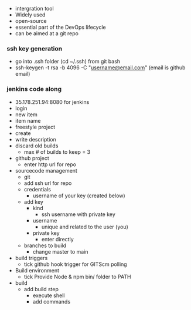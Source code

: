 - intergration tool
- Widely used
- open-source
- essential part of the DevOps lifecycle
- can be aimed at a git repo
### ssh key generation
- go into .ssh folder (cd ~/.ssh) from git bash
- ssh-keygen -t rsa -b 4096 -C "username@email.com" (email is github email)


### jenkins code along
- 35.178.251.94:8080 for jenkins
- login
- new item
- item name
- freestyle project
- create
- write description
- discard old builds
  - max # of builds to keep = 3
- github project
  -  enter http url for repo
-  sourcecode management
   -  git
   -  add ssh url for repo
   -  credentials 
      -  username of your key (created below)
   -  add key
      -  kind
         -  ssh username with private key
      -  username
         -  unique and related to the user (you)
      -  private key
         -  enter directly
   -  branches to build
      -  change master to main
-  build triggers
   -  tick github hook trigger for GITScm polling
-  Build environment
   -  tick Provide Node & npm bin/ folder to PATH
- build 
  - add build step
    - execute shell
    - add commands

